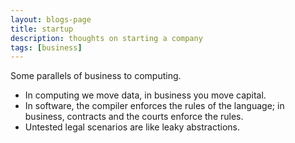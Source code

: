 ```yaml
---
layout: blogs-page
title: startup
description: thoughts on starting a company
tags: [business]
---
```


Some parallels of business to computing.  
- In computing we move data, in business you move capital.  
- In software, the compiler enforces the rules of the language; in business, contracts and the courts enforce the rules.  
- Untested legal scenarios are like leaky abstractions. 

